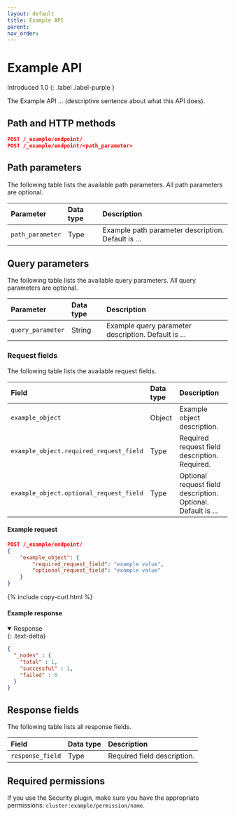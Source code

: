 ```yaml
---
layout: default
title: Example API 
parent: 
nav_order: 
---
```


# Example API 
Introduced 1.0
{: .label .label-purple }

The Example API ... (descriptive sentence about what this API does).

## Path and HTTP methods

```json
POST /_example/endpoint/
POST /_example/endpoint/<path_parameter>
```

## Path parameters

The following table lists the available path parameters. All path parameters are optional.

| Parameter | Data type | Description |
| :--- | :--- | :--- |
| `path_parameter` | Type | Example path parameter description. Default is ... |

## Query parameters

The following table lists the available query parameters. All query parameters are optional.

| Parameter | Data type | Description |
| :--- | :--- | :--- |
| `query_parameter` | String | Example query parameter description. Default is ... |

### Request fields

The following table lists the available request fields.

| Field | Data type | Description |
| :--- | :--- | :--- |
| `example_object` | Object | Example object description. |
| `example_object.required_request_field` | Type | Required request field description. Required. |
| `example_object.optional_request_field` | Type | Optional request field description. Optional. Default is ... |

#### Example request

```json
POST /_example/endpoint/
{
    "example_object": {
        "required_request_field": "example value",
        "optional_request_field": "example value"
    }
}
```
{% include copy-curl.html %}

#### Example response

<details open markdown="block">
  <summary>
    Response
  </summary>
  {: .text-delta}

```json
{
  "_nodes" : {
    "total" : 1,
    "successful" : 1,
    "failed" : 0
  }
}
```
</details>

## Response fields

The following table lists all response fields.

| Field | Data type | Description |
| :--- | :--- | :--- |
| `response_field` | Type | Required field description. |

## Required permissions

If you use the Security plugin, make sure you have the appropriate permissions: `cluster:example/permission/name`.
